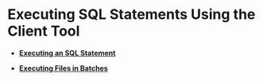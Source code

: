 # Executing SQL Statements Using the Client Tool<a name="EN-US_TOPIC_0241704266"></a>

-   **[Executing an SQL Statement](executing-an-sql-statement.md)**  

-   **[Executing Files in Batches](executing-files-in-batches.md)**  


